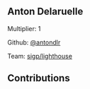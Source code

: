 
## Anton Delaruelle
Multiplier: 1

Github: [@antondlr](https://github.com/antondlr)

Team: [sigp/lighthouse](https://github.com/sigp/lighthouse/pulls?q=author%3Aantondlr)

## Contributions
